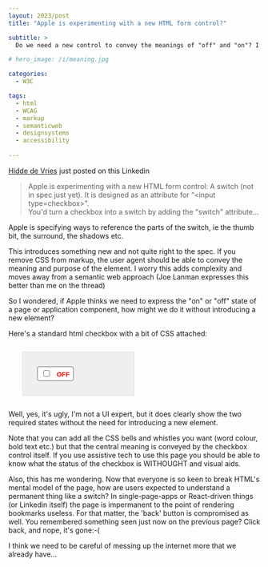 ```yaml
---
layout: 2023/post
title: "Apple is experimenting with a new HTML form control?"

subtitle: >
  Do we need a new control to convey the meanings of "off" and "on"? I'm not sure we do, but Apple seems to think we do

# hero_image: /i/meaning.jpg

categories:
  - W3C

tags:
  - html
  - WCAG
  - markup
  - semanticweb
  - designsystems
  - accessibility
 
---
```


[Hidde de Vries](https://www.linkedin.com/in/hiddedevries/) just posted on this Linkedin

> Apple is experimenting with a new HTML form control: 
> A switch (not in spec just yet). 
> It is designed as an attribute for “&lt;input type=checkbox&gt;”.  
> You'd turn a checkbox into a switch by adding the "switch" attribute...

Apple is specifying ways to reference the parts of the switch, ie the thumb bit, the surround, the shadows etc.

This introduces something new and not quite right to the spec. If you remove CSS from markup, the user agent should be able to convey the meaning and purpose of the element. I worry this adds complexity and moves away from a semantic web approach (Joe Lanman expresses this better than me on the thread)

So I wondered, if Apple thinks we need to express the "on" or "off" state of a page or application component, how might we do it without introducing a new element? 

Here's a standard html checkbox with a bit of CSS attached:

<div style="margin:2em; padding: 2em; width: 33%; display: flex;border: 1px solid #ddd; background: #efefef;">

<style>
  /* Style the wrapper to include the checkbox and text within a border */
  .switch-wrapper {
    display: inline-block;
    border: 2px solid #aaa;
    padding: 0.25em 0.5em;
    border-radius: 5px;
    background: #fff;
  }

  /* Style for the label to show "OFF" by default */
  .switch + label::after {
    content: "OFF";
    margin-left: 0.5em;
    font-size: small;
    font-family: sans-serif;
    text-transform: uppercase;
    font-weight:bold;
    color: red;
  }

  /* Change label content to "ON" when the checkbox is checked */
  .switch:checked + label::after {
    content: "ON";
    font-weight:bold;
    color: green;
  }
</style>

<div class="switch-wrapper">
  <input type="checkbox" id="toggle" class="switch">
  <label for="toggle"></label>
</div>


</div>


Well, yes, it's ugly, I'm not a UI expert, but it does clearly show the two required states without the need for introducing a new element. 

Note that you can add all the CSS bells and whistles you want (word colour, bold text etc.) but that the central meaning is conveyed by the checkbox control itself. If you use assistive tech to use this page you should be able to know what the status of the checkbox is WITHOUGHT and visual aids.

Also, this has me wondering. Now that everyone is so keen to break HTML's mental model of the page, how are users expected to understand a permanent thing like a switch? In single-page-apps or React-driven things (or Linkedin itself) the page is impermanent to the point of rendering bookmarks useless. For that matter, the 'back' button is compromised as well. You remembered something seen just now on the previous page? Click back, and nope, it's gone:-(

I think we need to be careful of messing up the internet more that we already have...

